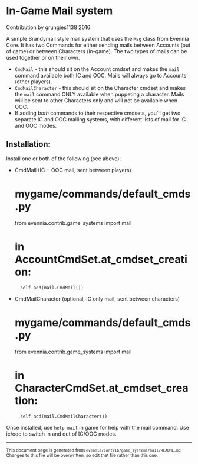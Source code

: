 # In-Game Mail system

Contribution by grungies1138 2016

A simple Brandymail style mail system that uses the `Msg` class from Evennia
Core. It has two Commands for either sending mails between Accounts (out of game)
or between Characters (in-game). The two types of mails can be used together or 
on their own.

   - `CmdMail` - this should sit on the Account cmdset and makes the `mail` command
    available both IC and OOC. Mails will always go to Accounts (other players).
   - `CmdMailCharacter` - this should sit on the Character cmdset and makes the `mail`
    command ONLY available when puppeting a character. Mails will be sent to other
    Characters only and will not be available when OOC.
   - If adding *both* commands to their respective cmdsets, you'll get two separate
    IC and OOC mailing systems, with different lists of mail for IC and OOC modes.

## Installation:

Install one or both of the following (see above):

- CmdMail (IC + OOC mail, sent between players)

    # mygame/commands/default_cmds.py

    from evennia.contrib.game_systems import mail

    # in AccountCmdSet.at_cmdset_creation:
        self.add(mail.CmdMail())

- CmdMailCharacter (optional, IC only mail, sent between characters)

    # mygame/commands/default_cmds.py

    from evennia.contrib.game_systems import mail

    # in CharacterCmdSet.at_cmdset_creation:
        self.add(mail.CmdMailCharacter())

Once installed, use `help mail` in game for help with the mail command. Use
ic/ooc to switch in and out of IC/OOC modes.



----

<small>This document page is generated from `evennia/contrib/game_systems/mail/README.md`. Changes to this
file will be overwritten, so edit that file rather than this one.</small>
